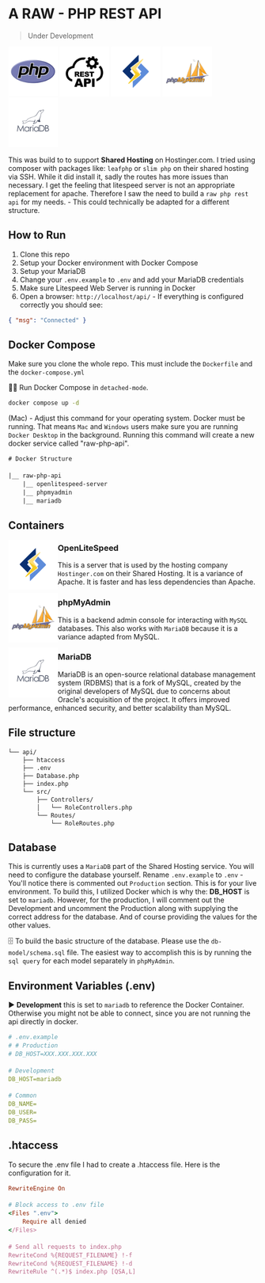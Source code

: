 # A RAW - PHP REST API

> Under Development

<a href="https://www.php.net/" target="_blank"><img src="readme-media/php-logo.png" style="width: 100px;" alt="PHP logo" /></a>
<a href="https://restfulapi.net/" target="_blank"><img src="readme-media/restapi-logo.png" style="width: 100px;" alt="Rest API logo" /></a>
<a href="https://www.litespeedtech.com/products/litespeed-web-server" target="_blank"><img src="readme-media/litespeed-logo.png" style="width: 100px;" alt="Litespeed Web Server logo" /></a>
<a href="https://www.phpmyadmin.net/" target="_blank"><img src="readme-media/phpmyadmin-logo.png" style="width: 100px;" alt="PHP My Admin logo" /></a>
<a href="https://mariadb.com/" target="_blank"><img src="readme-media/mariadb-logo.png" style="width: 100px;" alt="Maria Database logo" /></a>

This was build to to support **Shared Hosting** on Hostinger.com. I tried using composer with packages like: `leafphp` or `slim php` on their shared hosting via SSH. While it did install it, sadly the routes has more issues than necessary. I get the feeling that litespeed server is not an appropriate replacement for apache. Therefore I saw the need to build a `raw php rest api` for my needs. - This could technically be adapted for a different structure.

## How to Run

1. Clone this repo
2. Setup your Docker environment with Docker Compose
3. Setup your MariaDB
4. Change your `.env.example` to `.env` and add your MariaDB credentials
5. Make sure Litespeed Web Server is running in Docker
6. Open a browser: `http://localhost/api/` - If everything is configured correctly you should see:

```json
{ "msg": "Connected" }
```

## Docker Compose

Make sure you clone the whole repo. This must include the `Dockerfile` and the `docker-compose.yml`

🏃‍➡️ Run Docker Compose in `detached-mode`.

```bash
docker compose up -d
```

(Mac) - Adjust this command for your operating system. Docker must be running. That means `Mac` and `Windows` users make sure you are running `Docker Desktop` in the background. Running this command will create a new docker service called "raw-php-api".

```txt
# Docker Structure

|__ raw-php-api
    |__ openlitespeed-server
    |__ phpmyadmin
    |__ mariadb
```

## Containers

<a href="https://www.litespeedtech.com/products/litespeed-web-server" target="_blank"><img src="readme-media/litespeed-logo.png" style="width: 100px;" align="left" alt="Litespeed Web Server logo" /></a>

### OpenLiteSpeed

This is a server that is used by the hosting company `Hostinger.com` on their Shared Hosting. It is a variance of Apache. It is faster and has less dependencies than Apache.

<a href="https://www.phpmyadmin.net/" target="_blank"><img src="readme-media/phpmyadmin-logo.png" style="width: 100px; float: left;" align="left" alt="PHP My Admin logo" /></a>

### phpMyAdmin

This is a backend admin console for interacting with `MySQL` databases. This also works with `MariaDB` because it is a variance adapted from MySQL.

<a href="https://mariadb.com/" target="_blank"><img src="readme-media/mariadb-logo.png" style="width: 100px; float: left;" align="left" alt="Maria Database logo" /></a>

### MariaDB

MariaDB is an open-source relational database management system (RDBMS) that is a fork of MySQL, created by the original developers of MySQL due to concerns about Oracle's acquisition of the project. It offers improved performance, enhanced security, and better scalability than MySQL.

## File structure

```
└── api/
    ├── htaccess
    ├── .env
    ├── Database.php
    ├── index.php
    └── src/
        ├── Controllers/
        │   └── RoleControllers.php
        └── Routes/
            └── RoleRoutes.php
```

## Database

This is currently uses a `MariaDB` part of the Shared Hosting service. You will need to configure the database yourself. Rename `.env.example` to `.env` - You'll notice there is commented out `Production` section. This is for your live environment. To build this, I utilized Docker which is why the: **DB_HOST** is set to `mariadb`. However, for the production, I will comment out the Development and uncomment the Production along with supplying the correct address for the database. And of course providing the values for the other values.

🗄️ To build the basic structure of the database. Please use the `db-model/schema.sql` file. The easiest way to accomplish this is by running the `sql query` for each model separately in `phpMyAdmin`.

## Environment Variables (.env)

▶️ **Development** this is set to `mariadb` to reference the Docker Container. Otherwise you might not be able to connect, since you are not running the api directly in docker.

```yaml
# .env.example
# # Production
# DB_HOST=XXX.XXX.XXX.XXX

# Development
DB_HOST=mariadb

# Common
DB_NAME=
DB_USER=
DB_PASS=
```

## .htaccess

To secure the .env file I had to create a .htaccess file. Here is the configuration for it.

```ruby
RewriteEngine On

# Block access to .env file
<Files ".env">
    Require all denied
</Files>

# Send all requests to index.php
RewriteCond %{REQUEST_FILENAME} !-f
RewriteCond %{REQUEST_FILENAME} !-d
RewriteRule ^(.*)$ index.php [QSA,L]
```
